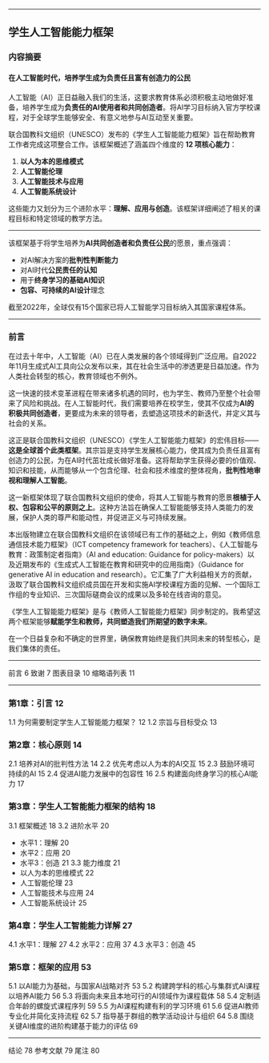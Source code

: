 ***

## **学生人工智能能力框架**

### **内容摘要**

#### 在人工智能时代，培养学生成为负责任且富有创造力的公民

人工智能（AI）正日益融入我们的生活，这要求教育体系必须积极主动地做好准备，培养学生成为**负责任的AI使用者和共同创造者**。将AI学习目标纳入官方学校课程，对于全球学生能够安全、有意义地参与AI互动至关重要。

联合国教科文组织（UNESCO）发布的《学生人工智能能力框架》旨在帮助教育工作者完成这项整合工作。该框架概述了涵盖四个维度的 **12 项核心能力**：

1.  **以人为本的思维模式**
2.  **人工智能伦理**
3.  **人工智能技术与应用**
4.  **人工智能系统设计**

这些能力又划分为三个进阶水平：**理解、应用与创造**。该框架详细阐述了相关的课程目标和特定领域的教学方法。

---

该框架基于将学生培养为**AI共同创造者和负责任公民**的愿景，重点强调：

* 对AI解决方案的**批判性判断能力**
* 对AI时代**公民责任的认知**
* 用于**终身学习的基础AI知识**
* **包容、可持续的AI设计**理念

截至2022年，全球仅有15个国家已将人工智能学习目标纳入其国家课程体系。

***

### **前言**

在过去十年中，人工智能（AI）已在人类发展的各个领域得到广泛应用。自2022年11月生成式AI工具向公众发布以来，其在社会生活中的渗透更是日益加速。作为人类社会转型的核心，教育领域也不例外。

这一快速的技术变革进程在带来诸多机遇的同时，也为学生、教师乃至整个社会带来了风险和挑战。在人工智能时代，我们需要培养在校学生，使其不仅成为**AI的积极共同创造者**，更要成为未来的领导者，去塑造这项技术的新迭代，并定义其与社会的关系。

这正是联合国教科文组织（UNESCO）《学生人工智能能力框架》的宏伟目标——**这是全球首个此类框架**。其宗旨是支持学生发展核心能力，使其成为负责任且富有创造力的公民，为在AI时代茁壮成长做好准备。这将帮助学生获得必要的价值观、知识和技能，从而能够从一个包含伦理、社会和技术维度的整体视角，**批判性地审视和理解人工智能**。

这一新框架体现了联合国教科文组织的使命，将其人工智能与教育的愿景**根植于人权、包容和公平的原则之上**。这种方法旨在确保人工智能能够支持人类能力的发展，保护人类的尊严和能动性，并促进正义与可持续发展。

本出版物建立在联合国教科文组织在该领域已有工作的基础之上，例如《教师信息通信技术能力框架》（ICT competency framework for teachers）、《人工智能与教育：政策制定者指南》（AI and education: Guidance for policy-makers）以及近期发布的《生成式人工智能在教育和研究中的应用指南》（Guidance for generative AI in education and research）。它汇集了广大利益相关方的贡献，汲取了联合国教科文组织成员国在开发和实施AI学校课程方面的见解、一个国际工作组的专业知识、三次国际磋商会议的成果以及多轮在线咨询的意见。

《学生人工智能能力框架》是与《教师人工智能能力框架》同步制定的。我希望这两个框架能够**赋能学生和教师，共同塑造我们所期望的数字未来**。

在一个日益复杂和不确定的世界里，确保教育始终是我们共同未来的转型核心，是我们集体的责任。


***

前言 6
致谢 7
图表目录 10
缩略语列表 11

---

### **第1章：引言 12**
1.1 为何需要制定学生人工智能能力框架？ 12
1.2 宗旨与目标受众 13

### **第2章：核心原则 14**
2.1 培养对AI的批判性方法 14
2.2 优先考虑以人为本的AI交互 15
2.3 鼓励环境可持续的AI 15
2.4 促进AI能力发展中的包容性 16
2.5 构建面向终身学习的核心AI能力 17

### **第3章：学生人工智能能力框架的结构 18**
3.1 框架概述 18
3.2 进阶水平 20
- 水平1：理解 20
- 水平2：应用 20
- 水平3：创造 21
3.3 能力维度 21
- 以人为本的思维模式 22
- 人工智能伦理 23
- 人工智能技术与应用 24
- 人工智能系统设计 25

### **第4章：学生人工智能能力详解 27**
4.1 水平1：理解 27
4.2 水平2：应用 37
4.3 水平3：创造 45

### **第5章：框架的应用 53**
5.1 以AI能力为基础，与国家AI战略对齐 53
5.2 构建跨学科的核心与集群式AI课程以培养AI能力 56
5.3 将面向未来且本地可行的AI领域作为课程载体 58
5.4 定制适合年龄的螺旋式课程序列 59
5.5 为AI课程构建有利的学习环境 61
5.6 促进AI教师专业化并简化支持流程 62
5.7 指导基于群组的教学活动设计与组织 64
5.8 围绕关键AI维度的进阶构建基于能力的评估 69

---

结论 78
参考文献 79
尾注 80
